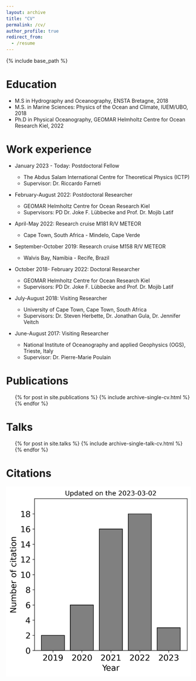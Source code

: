 ```yaml
---
layout: archive
title: "CV"
permalink: /cv/
author_profile: true
redirect_from:
  - /resume
---
```


{% include base_path %}

Education
======
* M.S in Hydrography and Oceanography, ENSTA Bretagne, 2018
* M.S. in Marine Sciences: Physics of the Ocean and Climate, IUEM/UBO, 2018
* Ph.D in Physical Oceanography, GEOMAR Helmholtz Centre for Ocean Research Kiel, 2022

Work experience
======
* January 2023 - Today: Postdoctoral Fellow
  * The Abdus Salam International Centre for Theoretical Physics (ICTP)
  * Supervisor: Dr. Riccardo Farneti 

* February-August 2022: Postdoctoral Researcher
  * GEOMAR Helmholtz Centre for Ocean Research Kiel
  * Supervisors: PD Dr. Joke F. Lübbecke and Prof. Dr. Mojib Latif

* April-May 2022: Research cruise M181 R/V METEOR
  * Cape Town, South Africa - Mindelo, Cape Verde

* September-October 2019: Research cruise M158 R/V METEOR
  * Walvis Bay, Namibia - Recife, Brazil

* October 2018- February 2022: Doctoral Researcher
  * GEOMAR Helmholtz Centre for Ocean Research Kiel
  * Supervisors: PD Dr. Joke F. Lübbecke and Prof. Dr. Mojib Latif
   
* July-August 2018: Visiting Researcher
  * University of Cape Town, Cape Town, South Africa
  * Supervisors: Dr. Steven Herbette, Dr. Jonathan Gula, Dr. Jennifer Veitch

* June-August 2017: Visiting Researcher
  * National Institute of Oceanography and applied Geophysics (OGS), Trieste, Italy
  * Supervisor: Dr. Pierre-Marie Poulain
 


Publications
======
  <ul>{% for post in site.publications %}
    {% include archive-single-cv.html %}
  {% endfor %}</ul>
  
Talks
======
  <ul>{% for post in site.talks %}
    {% include archive-single-talk-cv.html %}
  {% endfor %}</ul>
  
Citations
======  
  
![Drag Racing](histogram_citation.png)
